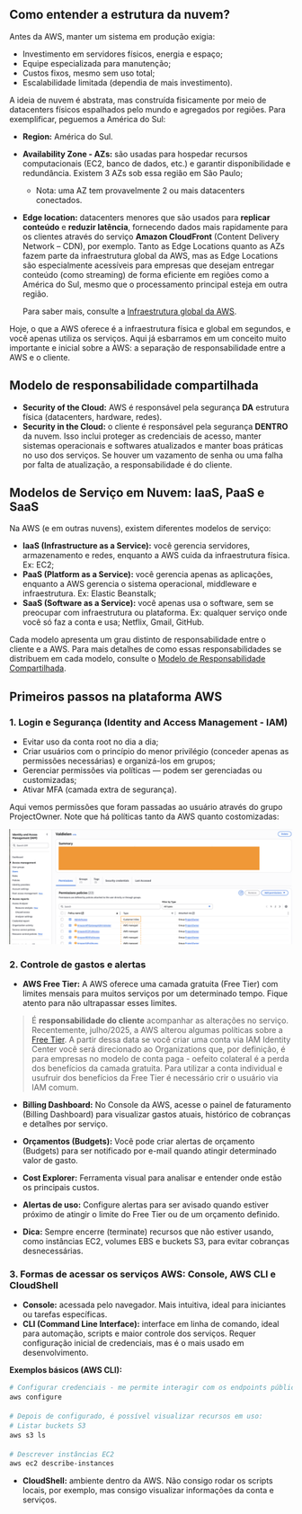 ## Como entender a estrutura da nuvem?

Antes da AWS, manter um sistema em produção exigia:

- Investimento em servidores físicos, energia e espaço;
- Equipe especializada para manutenção;
- Custos fixos, mesmo sem uso total;
- Escalabilidade limitada (dependia de mais investimento).

A ideia de nuvem é abstrata, mas construída fisicamente por meio de datacenters físicos espalhados pelo mundo e agregados por regiões. Para exemplificar, peguemos a América do Sul:

- **Region:** América do Sul.
- **Availability Zone - AZs:** são usadas para hospedar recursos computacionais (EC2, banco de dados, etc.) e garantir disponibilidade e redundância. Existem 3 AZs sob essa região em São Paulo;
    * Nota: uma AZ tem provavelmente 2 ou mais datacenters conectados.

- **Edge location:** datacenters menores que são usados para **replicar conteúdo** e **reduzir latência**, fornecendo dados mais rapidamente para os clientes através do serviço **Amazon CloudFront** (Content Delivery Network – CDN), por exemplo. Tanto as Edge Locations quanto as AZs fazem parte da infraestrutura global da AWS, mas as Edge Locations são especialmente acessíveis para empresas que desejam entregar conteúdo (como streaming) de forma eficiente em regiões como a América do Sul, mesmo que o processamento principal esteja em outra região.

    Para saber mais, consulte a [Infraestrutura global da AWS](https://aws.amazon.com/about-aws/global-infrastructure/).

Hoje, o que a AWS oferece é a infraestrutura física e global em segundos, e você apenas utiliza os serviços. Aqui já esbarramos em um conceito muito importante e inicial sobre a AWS: a separação de responsabilidade entre a AWS e o cliente.

## Modelo de responsabilidade compartilhada

- **Security of the Cloud:** AWS é responsável pela segurança **DA** estrutura física (datacenters, hardware, redes).
- **Security in the Cloud:** o cliente é responsável pela segurança **DENTRO** da nuvem. Isso inclui proteger as credenciais de acesso, manter sistemas operacionais e softwares atualizados e manter boas práticas no uso dos serviços. Se houver um vazamento de senha ou uma falha por falta de atualização, a responsabilidade é do cliente.

## Modelos de Serviço em Nuvem: IaaS, PaaS e SaaS

Na AWS (e em outras nuvens), existem diferentes modelos de serviço:

- **IaaS (Infrastructure as a Service):** você gerencia servidores, armazenamento e redes, enquanto a AWS cuida da infraestrutura física. Ex: EC2;
- **PaaS (Platform as a Service):** você gerencia apenas as aplicações, enquanto a AWS gerencia o sistema operacional, middleware e infraestrutura. Ex: Elastic Beanstalk;
- **SaaS (Software as a Service):** você apenas usa o software, sem se preocupar com infraestrutura ou plataforma. Ex: qualquer serviço onde você só faz a conta e usa; Netflix, Gmail, GitHub.

Cada modelo apresenta um grau distinto de responsabilidade entre o cliente e a AWS. Para mais detalhes de como essas responsabilidades se distribuem em cada modelo, consulte o [Modelo de Responsabilidade Compartilhada](https://docs.aws.amazon.com/prescriptive-guidance/latest/strategy-accelerating-security-maturity/understanding-the-security-scope.html).

## Primeiros passos na plataforma AWS

### 1. Login e Segurança (Identity and Access Management - IAM)

- Evitar uso da conta root no dia a dia;
- Criar usuários com o princípio do menor privilégio (conceder apenas as permissões necessárias) e organizá-los em grupos;
- Gerenciar permissões via políticas — podem ser gerenciadas ou customizadas;
- Ativar MFA (camada extra de segurança).

Aqui vemos permissões que foram passadas ao usuário através do grupo ProjectOwner. Note que há políticas tanto da AWS quanto costomizadas:

![alt text](./images/policiesValdielenUser.png)


### 2. Controle de gastos e alertas

- **AWS Free Tier:** A AWS oferece uma camada gratuita (Free Tier) com limites mensais para muitos serviços por um determinado tempo. Fique atento para não ultrapassar esses limites.

> É **responsabilidade do cliente** acompanhar as alterações no serviço. Recentemente, julho/2025, a AWS alterou algumas políticas sobre a [Free Tier](https://aws.amazon.com/pt/free/terms/). A partir dessa data se você criar uma conta via IAM Identity Center você será direcionado ao Organizations que, por definição, é para empresas no modelo de conta paga - oefeito colateral é a perda dos benefícios da camada gratuita. Para utilizar a conta individual e usufruir dos benefícios da Free Tier é necessário crir o usuário via IAM comum.


- **Billing Dashboard:** No Console da AWS, acesse o painel de faturamento (Billing Dashboard) para visualizar gastos atuais, histórico de cobranças e detalhes por serviço.

- **Orçamentos (Budgets):** Você pode criar alertas de orçamento (Budgets) para ser notificado por e-mail quando atingir determinado valor de gasto.

- **Cost Explorer:** Ferramenta visual para analisar e entender onde estão os principais custos.

- **Alertas de uso:** Configure alertas para ser avisado quando estiver próximo de atingir o limite do Free Tier ou de um orçamento definido.

- **Dica:** Sempre encerre (terminate) recursos que não estiver usando, como instâncias EC2, volumes EBS e buckets S3, para evitar cobranças desnecessárias.

### 3. Formas de acessar os serviços AWS: Console, AWS CLI e CloudShell

- **Console:** acessada pelo navegador. Mais intuitiva, ideal para iniciantes ou tarefas específicas.
- **CLI (Command Line Interface):** interface em linha de comando, ideal para automação, scripts e maior controle dos serviços. Requer configuração inicial de credenciais, mas é o mais usado em desenvolvimento.

**Exemplos básicos (AWS CLI):**

```bash
# Configurar credenciais - me permite interagir com os endpoints públicos da AWS. É preciso gerar uma access Key no usuário via IAM e inserir nos campos correspondentes depois de rodar o comando abaixo:
aws configure

# Depois de configurado, é possível visualizar recursos em uso:
# Listar buckets S3
aws s3 ls

# Descrever instâncias EC2
aws ec2 describe-instances
```

- **CloudShell:** ambiente dentro da AWS. Não consigo rodar os scripts locais, por exemplo, mas consigo visualizar informações da conta e serviços.

